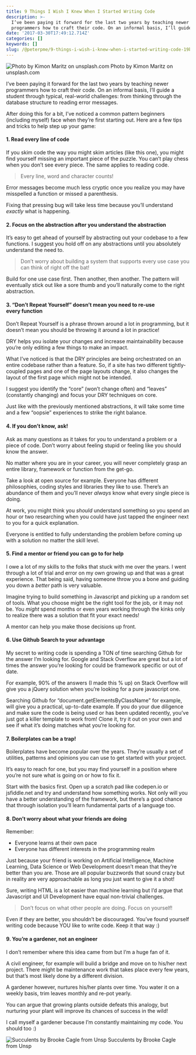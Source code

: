 ```yaml
---
title: 9 Things I Wish I Knew When I Started Writing Code
description: >-
  I’ve been paying it forward for the last two years by teaching newer
  programmers how to craft their code. On an informal basis, I’ll guide…
date: '2017-03-30T17:49:12.714Z'
categories: []
keywords: []
slug: /@peterpme/9-things-i-wish-i-knew-when-i-started-writing-code-19bc0fab697b
---
```


![Photo by Kimon Maritz on unsplash.com](https://cdn-images-1.medium.com/max/1200/1*YqJp40BS2gi9na6ExRrwjQ.jpeg)
Photo by Kimon Maritz on unsplash.com

I’ve been paying it forward for the last two years by teaching newer programmers how to craft their code. On an informal basis, I’ll guide a student through typical, real-world challenges: from thinking through the database structure to reading error messages.

After doing this for a bit, I’ve noticed a common pattern beginners (including myself) face when they’re first starting out. Here are a few tips and tricks to help step up your game:

#### 1. Read every line of code

If you skim code the way you might skim articles (like this one), you might find yourself missing an important piece of the puzzle. You can’t play chess when you don’t see every piece. The same applies to reading code.

> Every line, word and character counts!

Error messages become much less cryptic once you realize you may have misspelled a function or missed a parenthesis.

Fixing that pressing bug will take less time because you’ll understand _exactly_ what is happening.

#### 2. Focus on the abstraction after you understand the abstraction

It’s easy to get ahead of yourself by abstracting out your codebase to a few functions. I suggest you hold off on any abstractions until you absolutely understand the need to.

> Don’t worry about building a system that supports every use case you can think of right off the bat!

Build for one use case first. Then another, then another. The pattern will eventually stick out like a sore thumb and you’ll naturally come to the right abstraction.

#### 3. “Don’t Repeat Yourself” doesn’t mean you need to re-use every function

Don’t Repeat Yourself is a phrase thrown around a lot in programming, but it doesn’t mean you should be throwing it around a lot in practice!

DRY helps you isolate your changes and increase maintainability because you’re only editing a few things to make an impact.

What I’ve noticed is that the DRY principles are being orchestrated on an entire codebase rather than a feature. So, if a site has two different tightly-coupled pages and one of the page layouts change, it also changes the layout of the first page which might not be intended.

I suggest you identify the “core” (won’t change often) and “leaves” (constantly changing) and focus your DRY techniques on core.

Just like with the previously mentioned abstractions, it will take some time and a few “oopsie” experiences to strike the right balance.

#### 4. If you don’t know, ask!

Ask as many questions as it takes for you to understand a problem or a piece of code. Don’t worry about feeling stupid or feeling like you should know the answer.

No matter where you are in your career, you will never completely grasp an entire library, framework or function from the get-go.

Take a look at open source for example. Everyone has different philosophies, coding styles and libraries they like to use. There’s an abundance of them and you’ll never *always* know what every single piece is doing.

At work, you might think you _should_ understand something so you spend an hour or two researching when you could have just tapped the engineer next to you for a quick explanation.

Everyone is entitled to fully understanding the problem before coming up with a solution no matter the skill level.

#### 5. Find a mentor or friend you can go to for help

I owe a lot of my skills to the folks that stuck with me over the years. I went through a lot of trial and error on my own growing up and that was a great experience. That being said, having someone throw you a bone and guiding you down a *better* path is very valuable.

Imagine trying to build something in Javascript and picking up a random set of tools. What you choose might be the right tool for the job, or it may not be. You _might_ spend months or even years working through the kinks only to realize there was a solution that fit your exact needs!

A mentor can help you make those decisions up front.

#### 6. Use Github Search to your advantage

My secret to writing code is spending a TON of time searching Github for the answer I’m looking for. Google and Stack Overflow are great but a lot of times the answer you’re looking for could be framework specific or out of date.

For example, 90% of the answers (I made this % up) on Stack Overflow will give you a jQuery solution when you’re looking for a pure javascript one.

Searching Github for “document.getElementsByClassName” for example, will give you a practical, up-to-date example. If you do your due diligence and make sure the code is being used or has been updated recently, you’ve just got a killer template to work from! Clone it, try it out on your own and see if what it’s doing matches what you’re looking for.

#### 7. Boilerplates can be a trap!

Boilerplates have become popular over the years. They’re usually a set of utilities, patterns and opinions you can use to get started with your project.

It’s easy to reach for one, but you may find yourself in a position where you’re not sure what is going on or how to fix it.

Start with the basics first. Open up a scratch pad like codepen.io or jsfiddle.net and try and understand how something works. Not only will you have a better understanding of the framework, but there’s a good chance that through isolation you’ll learn fundamental parts of a language too.

#### 8. Don’t worry about what your friends are doing

Remember:

*   Everyone learns at their own pace
*   Everyone has different interests in the programming realm

Just because your friend is working on Artificial Intelligence, Machine Learning, Data Science or Web Development doesn’t mean that they’re better than you are. Those are all popular buzzwords that sound crazy but in reality are very approachable as long you just want to give it a shot!

Sure, writing HTML is a lot easier than machine learning but I’d argue that Javascript and UI Development have equal non-trivial challenges.

> Don’t focus on what other people are doing. Focus on yourself!

Even if they are better, you shouldn’t be discouraged. You’ve found yourself writing code because YOU like to write code. Keep it that way :)

#### 9. You’re a gardener, not an engineer

I don’t remember where this idea came from but I’m a huge fan of it.

A civil engineer, for example will build a bridge and move on to his/her next project. There might be maintenance work that takes place every few years, but that’s most likely done by a different division.

A gardener however, nurtures his/her plants over time. You water it on a weekly basis, trim leaves monthly and re-pot yearly.

You can argue that growing plants outside defeats this analogy, but nurturing your plant will improve its chances of success in the wild!

I call myself a gardener because I’m constantly maintaining my code. You should too :)

![Succulents by Brooke Cagle from Unsp](https://cdn-images-1.medium.com/max/800/1*GM5_niBxMouNtsqxRgkBXg.jpeg)
Succulents by Brooke Cagle from Unsp